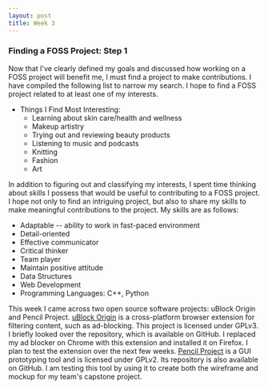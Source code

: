 ```yaml
---
layout: post
title: Week 3
---
```



### Finding a FOSS Project: Step 1

Now that I've clearly defined my goals and discussed how working on a FOSS project will benefit me, I must find a project to make contributions. I have compiled the following list to narrow my search. I hope to find a FOSS project related to at least one of my interests.
* Things I Find Most Interesting:
  * Learning about skin care/health and wellness
  * Makeup artistry
  * Trying out and reviewing beauty products
  * Listening to music and podcasts
  * Knitting
  * Fashion
  * Art

In addition to figuring out and classifying my interests, I spent time thinking about skills I possess that would be useful to contributing to a FOSS project. I hope not only to find an intriguing project, but also to share my skills to make meaningful contributions to the project. My skills are as follows: 
* Adaptable -- ability to work in fast-paced environment
* Detail-oriented
* Effective communicator
* Critical thinker
* Team player
* Maintain positive attitude
* Data Structures
* Web Development
* Programming Languages: C++, Python

This week I came across two open source software projects: uBlock Origin and Pencil Project. [uBlock Origin](https://github.com/gorhill/uBlock) is a cross-platform browser extension for filtering content, such as ad-blocking. This project is licensed under GPLv3. I briefly looked over the repository, which is available on GitHub. I replaced my ad blocker on Chrome with this extension and installed it on Firefox. I plan to test the extension over the next few weeks. [Pencil Project](https://github.com/evolus/pencil) is a GUI prototyping tool and is licensed under GPLv2. Its repository is also available on GitHub. I am testing this tool by using it to create both the wireframe and mockup for my team's capstone project.
